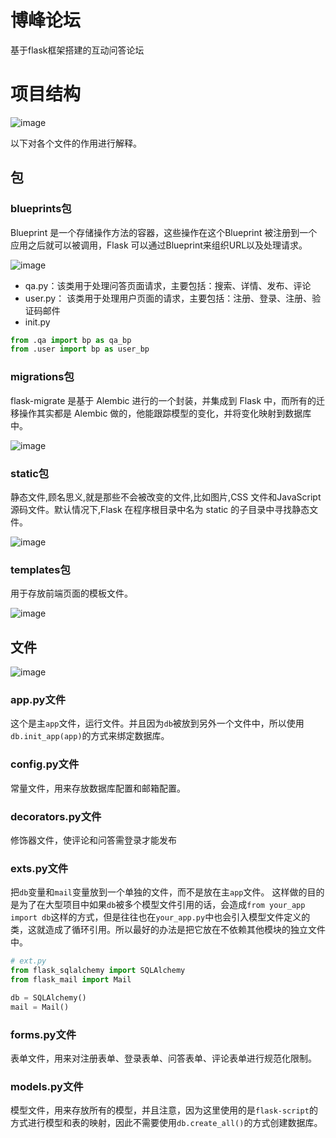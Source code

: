 # 博峰论坛
基于flask框架搭建的互动问答论坛
# 项目结构
![image](https://user-images.githubusercontent.com/77235548/217037449-a67ed7fd-cc44-4974-a8ac-5cfb8336121c.png)

以下对各个文件的作用进行解释。

## 包
### blueprints包
Blueprint 是一个存储操作方法的容器，这些操作在这个Blueprint 被注册到一个应用之后就可以被调用，Flask 可以通过Blueprint来组织URL以及处理请求。

![image](https://user-images.githubusercontent.com/77235548/217038262-62edaacb-acc6-48af-86a6-63428d2a598b.png)
- qa.py：该类用于处理问答页面请求，主要包括：搜索、详情、发布、评论
- user.py： 该类用于处理用户页面的请求，主要包括：注册、登录、注册、验证码邮件
- init.py
```python
from .qa import bp as qa_bp
from .user import bp as user_bp
```
### migrations包
flask-migrate 是基于 Alembic 进行的一个封装，并集成到 Flask 中，而所有的迁移操作其实都是 Alembic 做的，他能跟踪模型的变化，并将变化映射到数据库中。

![image](https://user-images.githubusercontent.com/77235548/217039019-37265535-ecc5-4efd-a48b-d5b28b8e7633.png)

### static包
静态文件,顾名思义,就是那些不会被改变的文件,比如图片,CSS 文件和JavaScript 源码文件。默认情况下,Flask 在程序根目录中名为 static 的子目录中寻找静态文件。

![image](https://user-images.githubusercontent.com/77235548/217039418-50f56e72-ca75-468e-a3f1-a1803cf67870.png)

### templates包
用于存放前端页面的模板文件。

![image](https://user-images.githubusercontent.com/77235548/217039989-f7cf5a49-c8d3-428e-a807-766451c79c0b.png)

## 文件
![image](https://user-images.githubusercontent.com/77235548/217040324-64997edb-94be-4c58-a8b3-b797688582d3.png)

### app.py文件
这个是主`app`文件，运行文件。并且因为`db`被放到另外一个文件中，所以使用`db.init_app(app)`的方式来绑定数据库。

### config.py文件

常量文件，用来存放数据库配置和邮箱配置。

### decorators.py文件
修饰器文件，使评论和问答需登录才能发布

### exts.py文件

把`db`变量和`mail`变量放到一个单独的文件，而不是放在主`app`文件。
这样做的目的是为了在大型项目中如果`db`被多个模型文件引用的话，会造成`from your_app import db`这样的方式，但是往往也在`your_app.py`中也会引入模型文件定义的类，这就造成了循环引用。所以最好的办法是把它放在不依赖其他模块的独立文件中。

```python
# ext.py
from flask_sqlalchemy import SQLAlchemy
from flask_mail import Mail

db = SQLAlchemy()
mail = Mail()
```

### forms.py文件
表单文件，用来对注册表单、登录表单、问答表单、评论表单进行规范化限制。

### models.py文件

模型文件，用来存放所有的模型，并且注意，因为这里使用的是`flask-script`的方式进行模型和表的映射，因此不需要使用`db.create_all()`的方式创建数据库。
